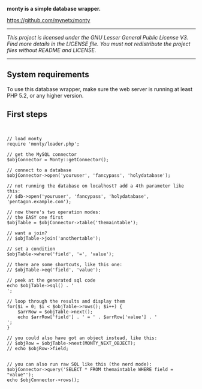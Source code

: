 **monty is a simple database wrapper.**

https://github.com/mynetx/monty

---

*This project is licensed under the GNU Lesser General Public License V3.
Find more details in the LICENSE file.
You must not redistribute the project files without README and LICENSE.*

---

System requirements
-------------------

To use this database wrapper, make sure the web server is running
at least PHP 5.2, or any higher version.


First steps
-----------

<pre lang="php"><code>

// load monty
require 'monty/loader.php';

// get the MySQL connector
$objConnector = Monty::getConnector();

// connect to a database
$objConnector->open('youruser', 'fancypass', 'holydatabase');

// not running the database on localhost? add a 4th parameter like this:
// $db->open('youruser', 'fancypass', 'holydatabase', 'pentagon.example.com');

// now there's two operation modes:
// the EASY one first
$objTable = $objConnector->table('themaintable');

// want a join?
// $objTable->join('anothertable');

// set a condition
$objTable->where('field', '=', 'value');

// there are some shortcuts, like this one:
// $objTable->eq('field', 'value');

// peek at the generated sql code
echo $objTable->sql() . '<br />';

// loop through the results and display them
for($i = 0; $i < $objTable->rows(); $i++) {
    $arrRow = $objTable->next();
    echo $arrRow['field'] . ' = ' . $arrRow['value'] . '<br />';
}

// you could also have got an object instead, like this:
// $objRow = $objTable->next(MONTY_NEXT_OBJECT);
// echo $objRow->field;


// you can also run raw SQL like this (the nerd mode):
$objConnector->query('SELECT * FROM themaintable WHERE field = "value"');
echo $objConnector->rows();

</code></pre>